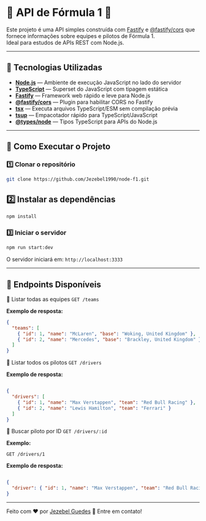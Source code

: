 # 🏁 API de Fórmula 1 🏁

Este projeto é uma API simples construída com [Fastify](https://fastify.dev/) e [@fastify/cors](https://github.com/fastify/fastify-cors) que fornece informações sobre equipes e pilotos de Fórmula 1.  
Ideal para estudos de APIs REST com Node.js.

---

## 📌 Tecnologias Utilizadas

- **[Node.js](https://nodejs.org/)** — Ambiente de execução JavaScript no lado do servidor  
- **[TypeScript](https://www.typescriptlang.org/)** — Superset do JavaScript com tipagem estática  
- **[Fastify](https://fastify.dev/)** — Framework web rápido e leve para Node.js  
- **[@fastify/cors](https://github.com/fastify/fastify-cors)** — Plugin para habilitar CORS no Fastify  
- **[tsx](https://github.com/esbuild-kit/tsx)** — Executa arquivos TypeScript/ESM sem compilação prévia  
- **[tsup](https://tsup.egoist.dev/)** — Empacotador rápido para TypeScript/JavaScript  
- **[@types/node](https://www.npmjs.com/package/@types/node)** — Tipos TypeScript para APIs do Node.js  

---

## 🚀 Como Executar o Projeto

### 1️⃣ Clonar o repositório
```bash
git clone https://github.com/Jezebel1990/node-f1.git

```

## 2️⃣ Instalar as dependências
```bash
npm install
```

### 3️⃣ Iniciar o servidor
```bash
npm run start:dev
```

O servidor iniciará em:
`http://localhost:3333`

---
## 📡 Endpoints Disponíveis
🔹 Listar todas as equipes
`GET /teams`

**Exemplo de resposta:**
```json
{
  "teams": [
    { "id": 1, "name": "McLaren", "base": "Woking, United Kingdom" },
    { "id": 2, "name": "Mercedes", "base": "Brackley, United Kingdom" }
  ]
}
```

🔹 Listar todos os pilotos
`GET /drivers`

**Exemplo de resposta:**
```json

{
  "drivers": [
    { "id": 1, "name": "Max Verstappen", "team": "Red Bull Racing" },
    { "id": 2, "name": "Lewis Hamilton", "team": "Ferrari" }
  ]
}
```

🔹 Buscar piloto por ID
`GET /drivers/:id`


**Exemplo:**

`GET /drivers/1`


**Exemplo de resposta:**
```json

{
  "driver": { "id": 1, "name": "Max Verstappen", "team": "Red Bull Racing" }
}
```

---
Feito com ♥ por [Jezebel Guedes](https://www.linkedin.com/in/jezebel-guedes/) 👋 Entre em contato!